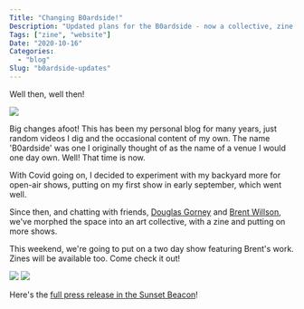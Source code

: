 ```yaml
---
Title: "Changing B0ardside!"
Description: "Updated plans for the B0ardside - now a collective, zine, and performance space!"
Tags: ["zine", "website"]
Date: "2020-10-16"
Categories:
  - "blog"
Slug: "b0ardside-updates"
---
```


Well then, well then!

<img class="responsive" src="beulah.png">

Big changes afoot! This has been my personal blog for many years, just random videos I dig and the occasional content of my own.
The name 'B0ardside' was one I originally thought of as the name of a venue I would one day own. Well! That time is now.

With Covid going on, I decided to experiment with my backyard more for open-air shows, putting on my first show in early september, which went well.

Since then, and chatting with friends, <a href="https://www.gorney.studio/">Douglas Gorney</a> and <a href="http://brentwillson.com/">Brent Willson</a>, we've morphed the space into an art collective, with a zine and putting on more shows.

This weekend, we're going to put on a two day show featuring Brent's work. Zines will be available too. Come check it out!

<img class="responsive" src="brent-flyer.jpg">

<img class="responsive" src="zines.jpg">

Here's the <a href="https://sfrichmondreview.com/2020/10/11/press-release-art-news-b0ardside-presents-%e2%80%8blost-city-and-bridge-bardo%e2%80%8b/">full press release in the Sunset Beacon</a>!
